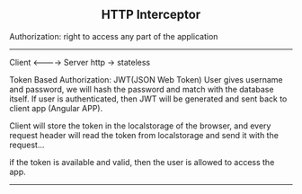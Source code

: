 <h2 align='center'>HTTP Interceptor</h2>

Authorization: right to access any part of the application

<hr>

Client <----> Server
http -> stateless

Token Based Authorization: JWT(JSON Web Token)
User gives username and password, we will hash the password and match with the database itself.
If user is authenticated, then JWT will be generated and sent back to client app (Angular APP).

Client will store the token in the localstorage of the browser, and every request header will read the token from localstorage and send it with the request...

if the token is available and valid, then the user is allowed to access the app.

<hr>


